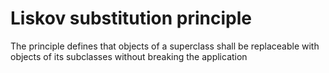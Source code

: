 # Liskov substitution principle

The principle defines that objects of a superclass shall be replaceable with objects of its subclasses without breaking the application
